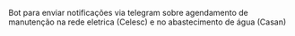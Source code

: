 Bot para enviar notificações via telegram sobre agendamento de manutenção na rede eletrica (Celesc) e no abastecimento de água (Casan)
